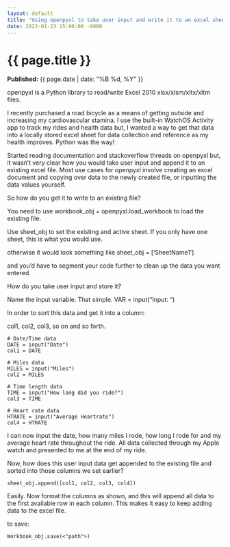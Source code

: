 ```yaml
---
layout: default
title: "Using openpyxl to take user input and write it to an excel sheet"
date: 2022-01-23 15:00:00 -0000
---
```


# {{ page.title }}

**Published:** {{ page.date | date: "%B %d, %Y" }}


openpyxl is a Python library to read/write Excel 2010 xlsx/xlsm/xltx/xltm files.

I recently purchased a road bicycle as a means of getting outside and increasing my cardiovascular stamina. I use the built-in WatchOS Activity app to track my rides and health data but, I wanted a way to get that data into a locally stored excel sheet for data collection and reference as my health improves. Python was the way!

Started reading documentation and stackoverflow threads on openpyxl but, it wasn’t very clear how you would take user input and append it to an existing excel file. Most use cases for openpyxl involve creating an excel document and copying over data to the newly created file, or inputting the data values yourself.

So how do you get it to write to an existing file?

You need to use workbook_obj = openpyxl.load_workbook to load the existing file.

Use sheet_obj to set the existing and active sheet. If you only have one sheet, this is what you would use.

otherwise it would look something like sheet_obj = [‘SheetName1’]

and you’d have to segment your code further to clean up the data you want entered.

How do you take user input and store it?

Name the input variable. That simple. VAR = input(“Input: “)

In order to sort this data and get it into a column:

col1, col2, col3, so on and so forth.

```
# Date/Time data
DATE = input("Date")
col1 = DATE

# Miles data
MILES = input("Miles")
col2 = MILES

# Time length data
TIME = input("How long did you ride?")
col3 = TIME

# Heart rate data
HTRATE = input("Average Heartrate")
col4 = HTRATE

```
I can now input the date, how many miles I rode, how long I rode for and my average heart rate throughout the ride. All data collected through my Apple watch and presented to me at the end of my ride.

Now, how does this user input data get appended to the existing file and sorted into those columns we set earlier?

`sheet_obj.append([col1, col2, col3, col4])`

Easily. Now format the columns as shown, and this will append all data to the first available row in each column. This makes it easy to keep adding data to the excel file.

to save:

`Workbook_obj.save(<"path">)`

